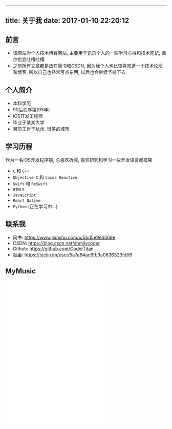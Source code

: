 
---
title: 关于我
date: 2017-01-10 22:20:12
---

## 前言
- 该网站为个人技术博客网站, 主要用于记录个人的一些学习心得和技术笔记, 偶尔也会吐槽吐槽
- 之前所有文章都是放在简书和CSDN, 因为我个人也比较喜欢逛一个技术论坛和博客, 所以自己也经常写点东西, 以后也会继续坚持下去

## 个人简介

- 本科学历
- 90后程序猿(93年)
- iOS开发工程师
- 毕业于某某大学
- 目前工作于杭州, 很美的城市


## 学习历程
作为一名iOS开发程序猿, 总喜欢折腾, 喜欢研究和学习一些开发语言或框架

- `C` 和 `C++`
- `Objective-C` 和 `Cocoa Reactive`
- `Swift` 和 `RxSwift`
- `HTML5`
- `JavaScript`
- `React Native`
- `Python` (正在学习中...)



## 联系我
- 简书: https://www.jianshu.com/u/5bd5e9ed569e
- CSDN: https://blog.csdn.net/shmilycoder
- Github: https://github.com/CoderTitan
- 掘金: https://juejin.im/user/5a7a64ae6fb9a0636323fd06


## MyMusic

<iframe frameborder="no" border="0" marginwidth="0" marginheight="0" width=330 height=450 src="//music.163.com/outchain/player?type=0&id=2176937027&auto=1&height=430"></iframe>
